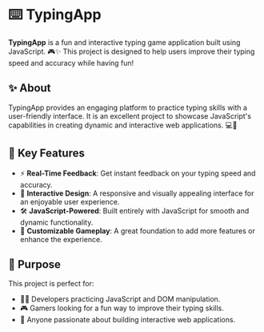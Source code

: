 # ⌨️ TypingApp

**TypingApp** is a fun and interactive typing game application built using JavaScript. 🎮✨ This project is designed to help users improve their typing speed and accuracy while having fun!

## ✨ About

TypingApp provides an engaging platform to practice typing skills with a user-friendly interface. It is an excellent project to showcase JavaScript's capabilities in creating dynamic and interactive web applications. 💻🌟

## 🔑 Key Features

- ⚡ **Real-Time Feedback**: Get instant feedback on your typing speed and accuracy.
- 🎨 **Interactive Design**: A responsive and visually appealing interface for an enjoyable user experience.
- 🛠️ **JavaScript-Powered**: Built entirely with JavaScript for smooth and dynamic functionality.
- 🌟 **Customizable Gameplay**: A great foundation to add more features or enhance the experience.

## 🎯 Purpose

This project is perfect for:

- 🧑‍💻 Developers practicing JavaScript and DOM manipulation.
- 🎮 Gamers looking for a fun way to improve their typing skills.
- 🌟 Anyone passionate about building interactive web applications.
